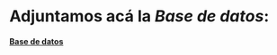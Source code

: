 # Adjuntamos acá la _Base de datos_:
#### [Base de datos](https://docs.google.com/spreadsheets/d/1ZSLs3uU4EfzefD8RV0z8JiPLxmAVj7BBnceKAO9CEnw/edit?usp=sharing) 